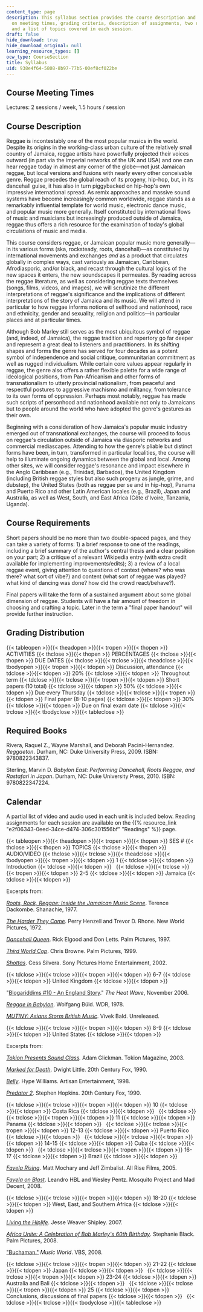 ```yaml
---
content_type: page
description: This syllabus section provides the course description and information
  on meeting times, grading criteria, description of assignments, two required texts,
  and a list of topics covered in each session.
draft: false
hide_download: true
hide_download_original: null
learning_resource_types: []
ocw_type: CourseSection
title: Syllabus
uid: 938e4f64-5808-8b97-77b5-00ef8cf022be
---
```

## Course Meeting Times

Lectures: 2 sessions / week, 1.5 hours / session

## Course Description

Reggae is incontestably one of the most popular musics in the world. Despite its origins in the working-class urban culture of the relatively small country of Jamaica, reggae artists have powerfully projected their voices outward (in part via the imperial networks of the UK and USA) and one can hear reggae today in almost any corner of the globe—not just Jamaican reggae, but local versions and fusions with nearly every other conceivable genre. Reggae precedes the global reach of its progeny, hip-hop, but, in its dancehall guise, it has also in turn piggybacked on hip-hop's own impressive international spread. As remix approaches and massive sound systems have become increasingly common worldwide, reggae stands as a remarkably influential template for world music, electronic dance music, and popular music more generally. Itself constituted by international flows of music and musicians but increasingly produced outside of Jamaica, reggae thus offers a rich resource for the examination of today's global circulations of music and media.

This course considers reggae, or Jamaican popular music more generally—in its various forms (ska, rocksteady, roots, dancehall)—as constituted by international movements and exchanges *and* as a product that circulates globally in complex ways, cast variously as Jamaican, Caribbean, Afrodiasporic, and/or black, and recast through the cultural logics of the new spaces it enters, the new soundscapes it permeates. By reading across the reggae literature, as well as considering reggae texts themselves (songs, films, videos, and images), we will scrutinize the different interpretations of reggae's significance and the implications of different interpretations of the story of Jamaica and its music. We will attend in particular to how reggae informs notions of selfhood and nationhood, race and ethnicity, gender and sexuality, religion and politics—in particular places and at particular times.

Although Bob Marley still serves as the most ubiquitous symbol of reggae (and, indeed, of Jamaica), the reggae tradition and repertory go far deeper and represent a great deal to listeners and practitioners. In its shifting shapes and forms the genre has served for four decades as a potent symbol of independence and social critique, communitarian commitment as well as rugged individualism. While certain core values appear regularly in reggae, the genre also offers a rather flexible palette for a wide range of ideological positions, from Pan-Africanism and other forms of transnationalism to utterly provincial nationalism, from peaceful and respectful postures to aggressive machismo and militancy, from tolerance to its own forms of oppression. Perhaps most notably, reggae has made such scripts of personhood and nationhood available not only to Jamaicans but to people around the world who have adopted the genre's gestures as their own.

Beginning with a consideration of how Jamaica's popular music industry emerged out of transnational exchanges, the course will proceed to focus on reggae's circulation outside of Jamaica via diasporic networks and commercial mediascapes. Attending to how the genre's pliable but distinct forms have been, in turn, transformed in particular localities, the course will help to illuminate ongoing dynamics between the global and local. Among other sites, we will consider reggae's resonance and impact elsewhere in the Anglo Caribbean (e.g., Trinidad, Barbados), the United Kingdom (including British reggae styles but also such progeny as jungle, grime, and dubstep), the United States (both as reggae per se and in hip-hop), Panama and Puerto Rico and other Latin American locales (e.g., Brazil), Japan and Australia, as well as West, South, and East Africa (Côte d'Ivoire, Tanzania, Uganda).

## Course Requirements

Short papers should be no more than two double-spaced pages, and they can take a variety of forms: 1) a brief response to one of the readings, including a brief summary of the author's central thesis and a clear position on your part; 2) a critique of a relevant Wikipedia entry (with extra credit available for implementing improvements/edits); 3) a review of a local reggae event, giving attention to questions of context (where? who was there? what sort of vibe?) and content (what sort of reggae was played? what kind of dancing was done? how did the crowd react/behave?).

Final papers will take the form of a sustained argument about some global dimension of reggae. Students will have a fair amount of freedom in choosing and crafting a topic. Later in the term a "final paper handout" will provide further instruction.

## Grading Distribution

{{< tableopen >}}{{< theadopen >}}{{< tropen >}}{{< thopen >}}
ACTIVITIES
{{< thclose >}}{{< thopen >}}
PERCENTAGES
{{< thclose >}}{{< thopen >}}
DUE DATES
{{< thclose >}}{{< trclose >}}{{< theadclose >}}{{< tbodyopen >}}{{< tropen >}}{{< tdopen >}}
Discussion, attendance
{{< tdclose >}}{{< tdopen >}}
20%
{{< tdclose >}}{{< tdopen >}}
Throughout term
{{< tdclose >}}{{< trclose >}}{{< tropen >}}{{< tdopen >}}
Short papers (10 total)
{{< tdclose >}}{{< tdopen >}}
50%
{{< tdclose >}}{{< tdopen >}}
Due every Thursday
{{< tdclose >}}{{< trclose >}}{{< tropen >}}{{< tdopen >}}
Final paper (8-10 pages)
{{< tdclose >}}{{< tdopen >}}
30%
{{< tdclose >}}{{< tdopen >}}
Due on final exam date
{{< tdclose >}}{{< trclose >}}{{< tbodyclose >}}{{< tableclose >}}

## Required Books

Rivera, Raquel Z., Wayne Marshall, and Deborah Pacini-Hernandez. *Reggaeton*. Durham, NC: Duke University Press, 2009. ISBN: 9780822343837.

Sterling, Marvin D. *Babylon East: Performing Dancehall, Roots Reggae, and Rastafari in Japan*. Durham, NC: Duke University Press, 2010. ISBN: 9780822347224.

## Calendar

A partial list of video and audio used in each unit is included below. Reading assignments for each session are available on the {{% resource_link "e2f06343-0eed-34ce-d474-306c301556bf" "Readings" %}} page.

{{< tableopen >}}{{< theadopen >}}{{< tropen >}}{{< thopen >}}
SES #
{{< thclose >}}{{< thopen >}}
TOPICS
{{< thclose >}}{{< thopen >}}
AUDIO/VIDEO
{{< thclose >}}{{< trclose >}}{{< theadclose >}}{{< tbodyopen >}}{{< tropen >}}{{< tdopen >}}
1
{{< tdclose >}}{{< tdopen >}}
Introduction
{{< tdclose >}}{{< tdopen >}}
 
{{< tdclose >}}{{< trclose >}}{{< tropen >}}{{< tdopen >}}
2-5
{{< tdclose >}}{{< tdopen >}}
Jamaica
{{< tdclose >}}{{< tdopen >}}

Excerpts from:

[*Roots, Rock, Reggae: Inside the Jamaican Music Scene*](http://www.imdb.com/title/tt0245397/). Terence Dackombe. Shanachie, 1977.

[*The Harder They Come*](http://www.imdb.com/title/tt0070155/). Perry Henzell and Trevor D. Rhone. New World Pictures, 1972.

[*Dancehall Queen*](http://www.imdb.com/title/tt0127497/). Rick Elgood and Don Letts. Palm Pictures, 1997.

[*Third World Cop*](http://www.imdb.com/title/tt0179063/). Chris Browne. Palm Pictures, 1999.

[*Shottas*](http://www.imdb.com/title/tt0281190/). Cess Silvera. Sony Pictures Home Entertainment, 2002.

{{< tdclose >}}{{< trclose >}}{{< tropen >}}{{< tdopen >}}
6-7
{{< tdclose >}}{{< tdopen >}}
United Kingdom
{{< tdclose >}}{{< tdopen >}}

"[Blogariddims #10 - An England Story](http://www.future-music.net/forum/showthread.php?t=39420)." *The Heat Wave*, November 2006.

[*Reggae In Babylon*](http://www.imdb.com/title/tt0371128/). Wolfgang Büld. WDR, 1978.

[*MUTINY: Asians Storm British Music*](http://www.imdb.com/title/tt3663520/). Vivek Bald. Unreleased.

{{< tdclose >}}{{< trclose >}}{{< tropen >}}{{< tdopen >}}
8-9
{{< tdclose >}}{{< tdopen >}}
United States
{{< tdclose >}}{{< tdopen >}}

Excerpts from:

[*Tokion Presents Sound Class*](http://vimeo.com/4493597)*.* Adam Glickman. Tokion Magazine, 2003.

[*Marked for Death*](http://www.imdb.com/title/tt0100114/). Dwight Little. 20th Century Fox, 1990.

[*Belly*](http://www.imdb.com/title/tt0158493/). Hype Williams. Artisan Entertainment, 1998.

[*Predator 2*](http://www.imdb.com/title/tt0100403/). Stephen Hopkins. 20th Century Fox, 1990.

{{< tdclose >}}{{< trclose >}}{{< tropen >}}{{< tdopen >}}
10
{{< tdclose >}}{{< tdopen >}}
Costa Rica
{{< tdclose >}}{{< tdopen >}}
 
{{< tdclose >}}{{< trclose >}}{{< tropen >}}{{< tdopen >}}
11
{{< tdclose >}}{{< tdopen >}}
Panama
{{< tdclose >}}{{< tdopen >}}
 
{{< tdclose >}}{{< trclose >}}{{< tropen >}}{{< tdopen >}}
12-13
{{< tdclose >}}{{< tdopen >}}
Puerto Rico
{{< tdclose >}}{{< tdopen >}}
 
{{< tdclose >}}{{< trclose >}}{{< tropen >}}{{< tdopen >}}
14-15
{{< tdclose >}}{{< tdopen >}}
Cuba
{{< tdclose >}}{{< tdopen >}}
 
{{< tdclose >}}{{< trclose >}}{{< tropen >}}{{< tdopen >}}
16-17
{{< tdclose >}}{{< tdopen >}}
Brazil
{{< tdclose >}}{{< tdopen >}}

[*Favela Rising*](http://www.imdb.com/title/tt0455949/). Matt Mochary and Jeff Zimbalist. All Rise Films, 2005.

[*Favela on Blast*](http://www.imdb.com/title/tt1353167/). Leandro HBL and Wesley Pentz. Mosquito Project and Mad Decent, 2008.

{{< tdclose >}}{{< trclose >}}{{< tropen >}}{{< tdopen >}}
18-20
{{< tdclose >}}{{< tdopen >}}
West, East, and Southern Africa
{{< tdclose >}}{{< tdopen >}}

[*Living the Hiplife*](https://vimeo.com/314152616). Jesse Weaver Shipley. 2007.

[*Africa Unite: A Celebration of Bob Marley's 60th Birthday*](http://www.imdb.com/title/tt0993744/). Stephanie Black. Palm Pictures, 2008.

["Buchaman."](https://www.vice.com/en_us/article/mvbdba/buchaman) *Music World*. VBS, 2008.

{{< tdclose >}}{{< trclose >}}{{< tropen >}}{{< tdopen >}}
21-22
{{< tdclose >}}{{< tdopen >}}
Japan
{{< tdclose >}}{{< tdopen >}}
 
{{< tdclose >}}{{< trclose >}}{{< tropen >}}{{< tdopen >}}
23-24
{{< tdclose >}}{{< tdopen >}}
Australia and Bali
{{< tdclose >}}{{< tdopen >}}
 
{{< tdclose >}}{{< trclose >}}{{< tropen >}}{{< tdopen >}}
25
{{< tdclose >}}{{< tdopen >}}
Conclusions, discussions of final papers
{{< tdclose >}}{{< tdopen >}}
 
{{< tdclose >}}{{< trclose >}}{{< tbodyclose >}}{{< tableclose >}}